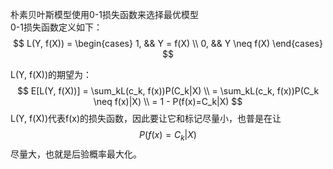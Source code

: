 朴素贝叶斯模型使用0-1损失函数来选择最优模型  
0-1损失函数定义如下：  
$$
L(Y, f(X)) = \begin{cases}
1, && Y = f(X) \\
0, && Y \neq f(X)
\end{cases}
$$

L(Y, f(X))的期望为：  
$$
E[L(Y, f(X))] = \sum_kL(c_k, f(x))P(C_k|X)  \\
= \sum_kL(c_k, f(x))P(C_k \neq f(x)|X)  \\
= 1 - P(f(x)=C_k|X)
$$
L(Y, f(X))代表f(x)的损失函数，因此要让它和标记尽量小，也普是在让$$P(f(x)=C_k|X)$$尽量大，也就是后验概率最大化。